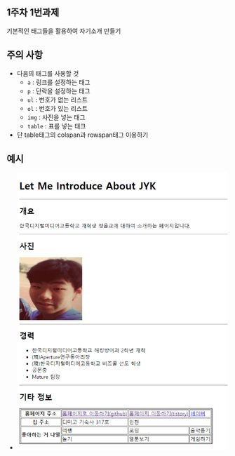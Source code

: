 ## 1주차 1번과제
기본적인 태그들을 활용하여 자기소개 만들기

## 주의 사항
- 다음의 태그를 사용할 것
  - `a`     : 링크를 설정하는 태그
  - `p`     : 단락을 설정하는 태그
  - `ul`    : 번호가 없는 리스트
  - `ol`    : 번호가 있는 리스트
  - `img`   : 사진을 넣는 태그
  - `table` : 표를 넣는 태크
- 단 table태그의 colspan과 rowspan태그 이용하기

## 예시
- ![1주차 예시](https://github.com/Aperturedimigo/2017ApertureWebStudy/blob/master/1%EC%A3%BC%EC%B0%A8/Aperture%EA%B3%BC%EC%A0%9C.png)
